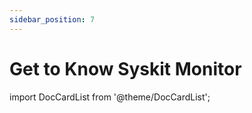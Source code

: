 ```yaml
---
sidebar_position: 7
---
```


# Get to Know Syskit Monitor

import DocCardList from '@theme/DocCardList';

<DocCardList />

